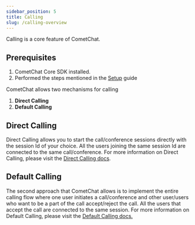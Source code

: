 ```yaml
---
sidebar_position: 5
title: Calling
slug: /calling-overview
---
```


Calling is a core feature of CometChat.

## Prerequisites

1. CometChat Core SDK installed.
2. Performed the steps mentioned in the [Setup](setup) guide

CometChat allows two mechanisms for calling

1. **Direct Calling**
2. **Default Calling**

## Direct Calling

Direct Calling allows you to start the call/conference sessions directly with the session Id of your choice. All the users joining the same session Id are connected to the same call/conference.
For more information on Direct Calling, please visit the [Direct Calling docs](direct-call).

## Default Calling

The second approach that CometChat allows is to implement the entire calling flow where one user initiates a call/conference and other user/users who want to be a part of the call accept/reject the call. All the users that accept the call are connected to the same session.
For more information on Default Calling, please visit the [Default Calling docs.](default-call)

